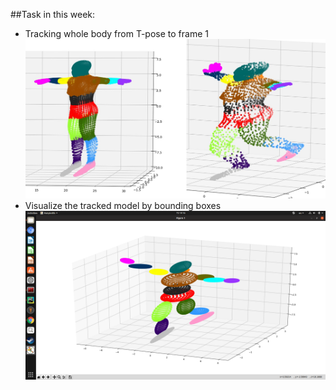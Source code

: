 ##Task in this week:
- Tracking whole body from T-pose to frame 1
![segmentation_point cloud from T-pose to frame 1](frame0_1.jpg)
- Visualize the tracked model by bounding boxes
![Bounding boxed of skeleton that tracked to frame 1](20minutes.png)


